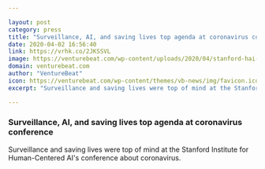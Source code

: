 ```yaml
---

layout: post
category: press
title: "Surveillance, AI, and saving lives top agenda at coronavirus conference"
date: 2020-04-02 16:56:40
link: https://vrhk.co/2JKSSVL
image: https://venturebeat.com/wp-content/uploads/2020/04/stanford-hai-coronavirus.png?w=1200&strip=all
domain: venturebeat.com
author: "VentureBeat"
icon: https://venturebeat.com/wp-content/themes/vb-news/img/favicon.ico
excerpt: "Surveillance and saving lives were top of mind at the Stanford Institute for Human-Centered AI's conference about coronavirus."

---
```


### Surveillance, AI, and saving lives top agenda at coronavirus conference

Surveillance and saving lives were top of mind at the Stanford Institute for Human-Centered AI's conference about coronavirus.